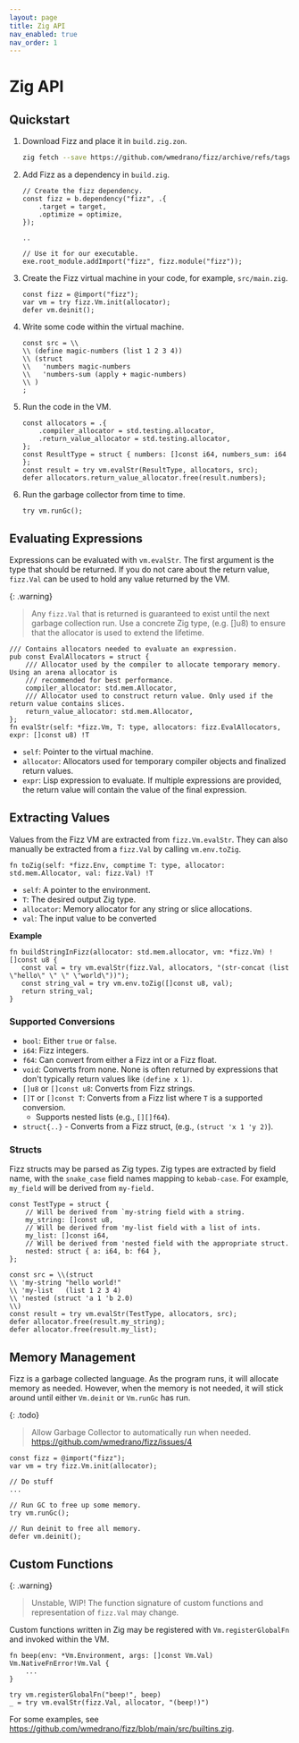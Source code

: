 ```yaml
---
layout: page
title: Zig API
nav_enabled: true
nav_order: 1
---
```


# Zig API

## Quickstart

1. Download Fizz and place it in `build.zig.zon`.
   ```sh
   zig fetch --save https://github.com/wmedrano/fizz/archive/refs/tags/v0.1.0.tar.gz
   ```
1. Add Fizz as a dependency in `build.zig`.
   ```zig
   // Create the fizz dependency.
   const fizz = b.dependency("fizz", .{
	   .target = target,
	   .optimize = optimize,
   });

   ..

   // Use it for our executable.
   exe.root_module.addImport("fizz", fizz.module("fizz"));
   ```
1. Create the Fizz virtual machine in your code, for example, `src/main.zig`.
	```zig
	const fizz = @import("fizz");
	var vm = try fizz.Vm.init(allocator);
	defer vm.deinit();
	```
1. Write some code within the virtual machine.
   ```zig
   const src = \\
   \\ (define magic-numbers (list 1 2 3 4))
   \\ (struct
   \\   'numbers magic-numbers
   \\   'numbers-sum (apply + magic-numbers)
   \\ )
   ;
   ```
1. Run the code in the VM.
   ```zig
   const allocators = .{
	   .compiler_allocator = std.testing.allocator,
	   .return_value_allocator = std.testing.allocator,
   };
   const ResultType = struct { numbers: []const i64, numbers_sum: i64 };
   const result = try vm.evalStr(ResultType, allocators, src);
   defer allocators.return_value_allocator.free(result.numbers);
   ```
1. Run the garbage collector from time to time.
   ```zig
   try vm.runGc();
   ```

## Evaluating Expressions

Expressions can be evaluated with `vm.evalStr`. The first argument is the type
that should be returned. If you do not care about the return value, `fizz.Val`
can be used to hold any value returned by the VM.

{: .warning}
> Any `fizz.Val` that is returned is guaranteed to exist until the next garbage
> collection run. Use a concrete Zig type, (e.g. []u8) to ensure that the
> allocator is used to extend the lifetime.

```zig
/// Contains allocators needed to evaluate an expression.
pub const EvalAllocators = struct {
    /// Allocator used by the compiler to allocate temporary memory. Using an arena allocator is
    /// recommended for best performance.
    compiler_allocator: std.mem.Allocator,
    /// Allocator used to construct return value. Only used if the return value contains slices.
    return_value_allocator: std.mem.Allocator,
};
fn evalStr(self: *fizz.Vm, T: type, allocators: fizz.EvalAllocators, expr: []const u8) !T
```

- `self`: Pointer to the virtual machine.
- `allocator`: Allocators used for temporary compiler objects and finalized
  return values.
- `expr`: Lisp expression to evaluate. If multiple expressions are provided, the
  return value will contain the value of the final expression.


## Extracting Values

Values from the Fizz VM are extracted from `fizz.Vm.evalStr`. They can also manually
be extracted from a `fizz.Val` by calling `vm.env.toZig`.

```zig
fn toZig(self: *fizz.Env, comptime T: type, allocator: std.mem.Allocator, val: fizz.Val) !T
```

- `self`: A pointer to the environment.
- `T`: The desired output Zig type.
- `allocator`: Memory allocator for any string or slice allocations.
- `val`: The input value to be converted

**Example**

```zig
fn buildStringInFizz(allocator: std.mem.allocator, vm: *fizz.Vm) ![]const u8 {
   const val = try vm.evalStr(fizz.Val, allocators, "(str-concat (list \"hello\" \" \" \"world\"))");
   const string_val = try vm.env.toZig([]const u8, val);
   return string_val;
}
```


### Supported Conversions

- `bool`: Either `true` or `false`.
- `i64`: Fizz integers.
- `f64`: Can convert from either a Fizz int or a Fizz float.
- `void`: Converts from none. None is often returned by expressions that don't
  typically return values like `(define x 1)`.
- `[]u8` or `[]const u8`: Converts from Fizz strings.
- `[]T` or `[]const T`: Converts from a Fizz list where `T` is a supported conversion.
  - Supports nested lists (e.g., `[][]f64`).
- `struct{..}` - Converts from a Fizz struct, (e.g., `(struct 'x 1 'y 2)`).

### Structs

Fizz structs may be parsed as Zig types. Zig types are extracted by field name,
with the `snake_case` field names mapping to `kebab-case`. For example,
`my_field` will be derived from `my-field.`

```zig
const TestType = struct {
    // Will be derived from `my-string field with a string.
    my_string: []const u8,
	// Will be derived from 'my-list field with a list of ints.
    my_list: []const i64,
	// Will be derived from 'nested field with the appropriate struct.
    nested: struct { a: i64, b: f64 },
};

const src = \\(struct
\\ 'my-string "hello world!"
\\ 'my-list   (list 1 2 3 4)
\\ 'nested (struct 'a 1 'b 2.0)
\\)
const result = try vm.evalStr(TestType, allocators, src);
defer allocator.free(result.my_string);
defer allocator.free(result.my_list);
```

## Memory Management

Fizz is a garbage collected language. As the program runs, it will allocate
memory as needed. However, when the memory is not needed, it will stick around
until either `Vm.deinit` or `Vm.runGc` has run.

{: .todo}
> Allow Garbage Collector to automatically run when needed.
> <https://github.com/wmedrano/fizz/issues/4>

```zig
const fizz = @import("fizz");
var vm = try fizz.Vm.init(allocator);

// Do stuff
...

// Run GC to free up some memory.
try vm.runGc();

// Run deinit to free all memory.
defer vm.deinit();
```


## Custom Functions

{: .warning}
> Unstable, WIP! The function signature of custom functions and representation
> of `fizz.Val` may change.

Custom functions written in Zig may be registered with `Vm.registerGlobalFn` and
invoked within the VM.


```zig
fn beep(env: *Vm.Environment, args: []const Vm.Val) Vm.NativeFnError!Vm.Val {
	...
}

try vm.registerGlobalFn("beep!", beep)
_ = try vm.evalStr(fizz.Val, allocator, "(beep!)")
```

For some examples, see
<https://github.com/wmedrano/fizz/blob/main/src/builtins.zig>.

